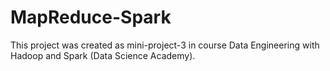 # MapReduce-Spark
This project was created as mini-project-3 in course Data Engineering with Hadoop and Spark (Data Science Academy).
